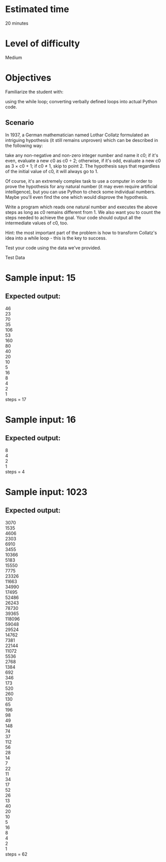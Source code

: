 # Estimated time
20 minutes

# Level of difficulty
Medium

# Objectives
Familiarize the student with:

using the while loop;
converting verbally defined loops into actual Python code.
## Scenario
In 1937, a German mathematician named Lothar Collatz formulated an intriguing hypothesis (it still remains unproven) which can be described in the following way:

take any non-negative and non-zero integer number and name it c0;
if it's even, evaluate a new c0 as c0 ÷ 2;
otherwise, if it's odd, evaluate a new c0 as 3 × c0 + 1;
if c0 ≠ 1, skip to point 2.
The hypothesis says that regardless of the initial value of c0, it will always go to 1.

Of course, it's an extremely complex task to use a computer in order to prove the hypothesis for any natural number (it may even require artificial intelligence), but you can use Python to check some individual numbers. Maybe you'll even find the one which would disprove the hypothesis.


Write a program which reads one natural number and executes the above steps as long as c0 remains different from 1. We also want you to count the steps needed to achieve the goal. Your code should output all the intermediate values of c0, too.

Hint: the most important part of the problem is how to transform Collatz's idea into a while loop - this is the key to success.

Test your code using the data we've provided.

Test Data

# Sample input: 15

## Expected output:

46<br>
23<br>
70<br>
35<br>
106<br>
53<br>
160<br>
80<br>
40<br>
20<br>
10<br>
5<br>
16<br>
8<br>
4<br>
2<br>
1<br>
steps = 17
# Sample input: 16

## Expected output:

8<br>
4<br>
2<br>
1<br>
steps = 4
# Sample input: 1023

## Expected output:

3070<br>
1535<br>
4606<br>
2303<br>
6910<br>
3455<br>
10366<br>
5183<br>
15550<br>
7775<br>
23326<br>
11663<br>
34990<br>
17495<br>
52486<br>
26243<br>
78730<br>
39365<br>
118096<br>
59048<br>
29524<br>
14762<br>
7381<br>
22144<br>
11072<br>
5536<br>
2768<br>
1384<br>
692<br>
346<br>
173<br>
520<br>
260<br>
130<br>
65<br>
196<br>
98<br>
49<br>
148<br>
74<br>
37<br>
112<br>
56<br>
28<br>
14<br>
7<br>
22<br>
11<br>
34<br>
17<br>
52<br>
26<br>
13<br>
40<br>
20<br>
10<br>
5<br>
16<br>
8<br>
4<br>
2<br>
1<br>
steps = 62